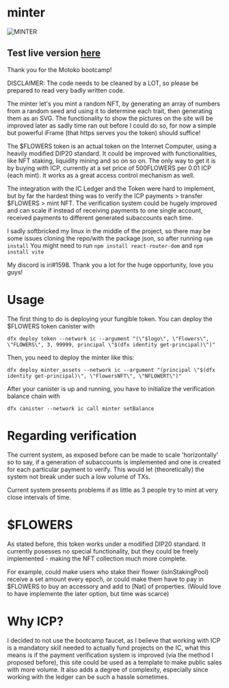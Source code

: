 # minter
![MINTER](https://7ugp6-maaaa-aaaah-abdfq-cai.raw.ic0.app/assets/icflowwersacc.2f37c91e.gif)
## Test live version [here](7ugp6-maaaa-aaaah-abdfq-cai.raw) 

Thank you for the Motoko bootcamp!

DISCLAIMER: The code needs to be cleaned by a LOT, so please be prepared to read very badly written code.

The minter let's you mint a random NFT, by generating an array of numbers from a random seed and using it to determine each trait, then generating them as an SVG. The functionality to show the pictures on the site will be improved later as sadly time ran out before I could do so, for now a simple but powerful iFrame (that https serves you the token) should suffice!

The $FLOWERS token is an actual token on the Internet Computer, using a heavily modified DIP20 standard. It could be improved with functionalities, like NFT staking, liquidity mining and so on so on. The only way to get it is by buying with ICP, currently at a set price of 500FLOWERS per 0.01 ICP (each mint). It works as a great access control mechanism as well.

The integration with the IC Ledger and the Token were hard to implement, but by far the hardest thing was to verify the ICP payments > transfer $FLOWERS > mint NFT. The verification system could be hugely improved and can scale if instead of receiving payments to one single account, received payments to different generated subaccounts each time.



I sadly softbricked my linux in the middle of the project, so there may be some issues cloning the repo/with the package json, so after running 
```npm install```
You might need to run
```npm install react-router-dom```
and 
```npm install vite```

My discord is iri#1598.
Thank you a lot for the huge opportunity, love you guys!

# Usage

The first thing to do is deploying your fungible token.
You can deploy the $FLOWERS token canister with 

```dfx deploy token --network ic --argument "(\"$logo\", \"Flowers\", \"FLOWERS\", 3, 99999, principal \"$(dfx identity get-principal)\")"``` 

Then, you need to deploy the minter like this:

```dfx deploy minter_assets --network ic --argument "(principal \"$(dfx identity get-principal)\", \"FlowersNFT\", \"NFLOWERT\")"```

After your canister is up and running, you have to initialize the verification balance chain with

```dfx canister --network ic call minter setBalance```

# Regarding verification

The current system, as exposed before can be made to scale 'horizontally' so to say, if a generation of subaccounts is implemented and one is created for each particular payment to verify. This would let (theoretically) the system not break under such a low volume of TXs.

Current system presents problems if as little as 3 people try to mint at very close intervals of time.

# $FLOWERS

As stated before, this token works under a modified DIP20 standard. It currently posesses no special functionality, but they could be freely implemented - making the NFT collection much more complete.

For example, could make users who stake their flower (isInStakingPool) receive a set amount every epoch, or could make them have to pay in $FLOWERS to buy an accessory and add to [Nat] of properties. (Would love to have implemente the later option, but time was scarce)

# Why ICP?

I decided to not use the bootcamp faucet, as I believe that working with ICP is a mandatory skill needed to actually fund projects on the IC, what this means is if the payment verification system is improved (via the method I proposed before), this site could be used as a template to make public sales with more volume. It also adds a degree of complexity, especially since working with the ledger can be such a hassle sometimes.
